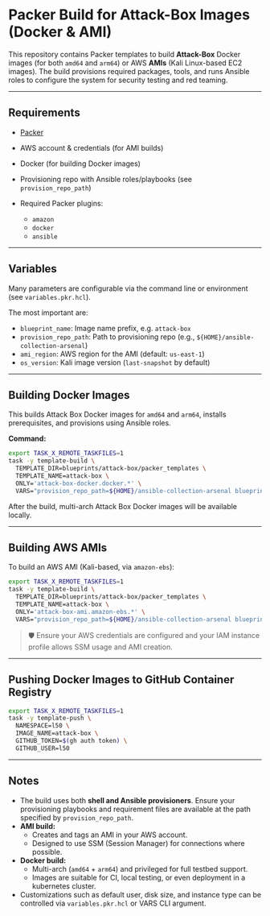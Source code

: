 # Packer Build for Attack-Box Images (Docker & AMI)

This repository contains Packer templates to build **Attack-Box**
Docker images (for both `amd64` and `arm64`) or AWS **AMIs** (Kali Linux-based
EC2 images). The build provisions required packages, tools, and runs Ansible
roles to configure the system for security testing and red teaming.

---

## Requirements

- [Packer](https://www.packer.io/)
- AWS account & credentials (for AMI builds)
- Docker (for building Docker images)
- Provisioning repo with Ansible roles/playbooks (see `provision_repo_path`)
- Required Packer plugins:

  - `amazon`
  - `docker`
  - `ansible`

---

## Variables

Many parameters are configurable via the command line or environment
(see `variables.pkr.hcl`).

The most important are:

- `blueprint_name`: Image name prefix, e.g. `attack-box`
- `provision_repo_path`: Path to provisioning repo (e.g., `${HOME}/ansible-collection-arsenal`)
- `ami_region`: AWS region for the AMI (default: `us-east-1`)
- `os_version`: Kali image version (`last-snapshot` by default)

---

## Building Docker Images

This builds Attack Box Docker images for `amd64` and `arm64`, installs
prerequisites, and provisions using Ansible roles.

**Command:**

```bash
export TASK_X_REMOTE_TASKFILES=1
task -y template-build \
  TEMPLATE_DIR=blueprints/attack-box/packer_templates \
  TEMPLATE_NAME=attack-box \
  ONLY='attack-box-docker.docker.*' \
  VARS="provision_repo_path=${HOME}/ansible-collection-arsenal blueprint_name=attack-box"
```

After the build, multi-arch Attack Box Docker images will be available locally.

---

## Building AWS AMIs

To build an AWS AMI (Kali-based, via `amazon-ebs`):

```bash
export TASK_X_REMOTE_TASKFILES=1
task -y template-build \
  TEMPLATE_DIR=blueprints/attack-box/packer_templates \
  TEMPLATE_NAME=attack-box \
  ONLY='attack-box-ami.amazon-ebs.*' \
  VARS="provision_repo_path=${HOME}/ansible-collection-arsenal blueprint_name=attack-box"
```

> 🛡️ Ensure your AWS credentials are configured and your IAM instance profile
> allows SSM usage and AMI creation.

---

## Pushing Docker Images to GitHub Container Registry

```bash
export TASK_X_REMOTE_TASKFILES=1
task -y template-push \
  NAMESPACE=l50 \
  IMAGE_NAME=attack-box \
  GITHUB_TOKEN=$(gh auth token) \
  GITHUB_USER=l50
```

---

## Notes

- The build uses both **shell and Ansible provisioners**. Ensure your
  provisioning playbooks and requirement files are available at the path
  specified by `provision_repo_path`.
- **AMI build:**
  - Creates and tags an AMI in your AWS account.
  - Designed to use SSM (Session Manager) for connections where possible.
- **Docker build:**
  - Multi-arch (`amd64` + `arm64`) and privileged for full testbed support.
  - Images are suitable for CI, local testing, or even deployment in a
    kubernetes cluster.
- Customizations such as default user, disk size, and instance type can be
  controlled via `variables.pkr.hcl` or VARS CLI argument.
